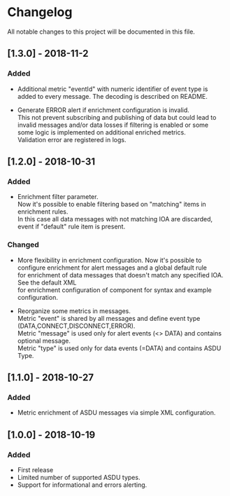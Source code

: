 # Changelog
All notable changes to this project will be documented in this file.

## [1.3.0] - 2018-11-2
### Added
- Additional metric "eventId" with numeric identifier of event type is  
  added to every message. The decoding is described on README.  
  
- Generate ERROR alert if enrichment configuration is invalid.  
  This not prevent subscribing and publishing of data but could lead to  
  invalid messages and/or data losses if filtering is enabled or some  
  some logic is implemented on additional enriched metrics.  
  Validation error are registered in logs.  

## [1.2.0] - 2018-10-31
### Added
- Enrichment filter parameter.  
  Now it's possible to enable filtering based on "matching" items in enrichment rules.  
  In this case all data messages with not matching IOA are discarded,
  event if "default" rule item is present.

### Changed
- More flexibility in enrichment configuration. 
  Now it's possible to configure enrichment for alert messages and a global default rule  
  for enrichment of data messages that doesn't match any specified IOA. See the default XML  
  for enrichment configuration of component for syntax and example configuration.  

- Reorganize some metrics in messages.   
  Metric "event" is shared by all messages and define event type (DATA,CONNECT,DISCONNECT,ERROR).  
  Metric "message" is used only for alert events (<> DATA) and contains optional message.  
  Metric "type" is used only for data events (=DATA) and contains ASDU Type.  

## [1.1.0] - 2018-10-27
### Added
- Metric enrichment of ASDU messages via simple XML configuration.

## [1.0.0] - 2018-10-19
### Added
- First release
- Limited number of supported ASDU types.
- Support for informational and errors alerting.
